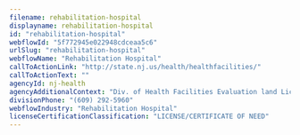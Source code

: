 ```yaml
---
filename: rehabilitation-hospital
displayname: rehabilitation-hospital
id: "rehabilitation-hospital"
webflowId: "5f772945e022948cdceaa5c6"
urlSlug: "rehabilitation-hospital"
webflowName: "Rehabilitation Hospital"
callToActionLink: "http://state.nj.us/health/healthfacilities/"
callToActionText: ""
agencyId: nj-health
agencyAdditionalContext: "Div. of Health Facilities Evaluation land Licensing, Certificate of Need and Health Care Facility Licensure"
divisionPhone: "(609) 292-5960"
webflowIndustry: "Rehabilitation Hospital"
licenseCertificationClassification: "LICENSE/CERTIFICATE OF NEED"
---
```

